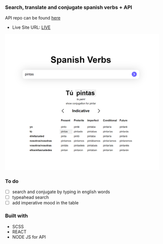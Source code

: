 ### Search, translate and conjugate spanish verbs + API

API repo can be found [here](https://github.com/Abrosss/es_conjunction_API)

- Live Site URL: [LIVE](https://spanish-verbs.netlify.app/)

![](./spanish.png)
### To do
  - [ ] search and conjugate by typing in english words
  - [ ] typeahead search
  - [ ] add imperative mood in the table
  
### Built with

- SCSS 
- REACT
- NODE JS for API



